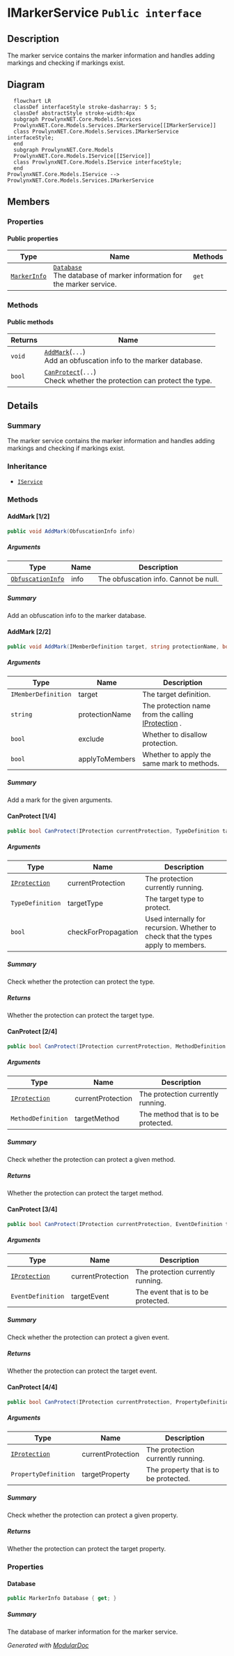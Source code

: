 # IMarkerService `Public interface`

## Description
The marker service contains the marker information and handles adding markings and checking if markings exist.

## Diagram
```mermaid
  flowchart LR
  classDef interfaceStyle stroke-dasharray: 5 5;
  classDef abstractStyle stroke-width:4px
  subgraph ProwlynxNET.Core.Models.Services
  ProwlynxNET.Core.Models.Services.IMarkerService[[IMarkerService]]
  class ProwlynxNET.Core.Models.Services.IMarkerService interfaceStyle;
  end
  subgraph ProwlynxNET.Core.Models
  ProwlynxNET.Core.Models.IService[[IService]]
  class ProwlynxNET.Core.Models.IService interfaceStyle;
  end
ProwlynxNET.Core.Models.IService --> ProwlynxNET.Core.Models.Services.IMarkerService
```

## Members
### Properties
#### Public  properties
| Type | Name | Methods |
| --- | --- | --- |
| [`MarkerInfo`](../../services/marker/MarkerInfo.md) | [`Database`](#database)<br>The database of marker information for the marker service. | `get` |

### Methods
#### Public  methods
| Returns | Name |
| --- | --- |
| `void` | [`AddMark`](#addmark-12)(`...`)<br>Add an obfuscation info to the marker database. |
| `bool` | [`CanProtect`](#canprotect-14)(`...`)<br>Check whether the protection can protect the type. |

## Details
### Summary
The marker service contains the marker information and handles adding markings and checking if markings exist.

### Inheritance
 - [
`IService`
](../IService.md)

### Methods
#### AddMark [1/2]
```csharp
public void AddMark(ObfuscationInfo info)
```
##### Arguments
| Type | Name | Description |
| --- | --- | --- |
| [`ObfuscationInfo`](../../services/marker/ObfuscationInfo.md) | info | The obfuscation info. Cannot be null. |

##### Summary
Add an obfuscation info to the marker database.

#### AddMark [2/2]
```csharp
public void AddMark(IMemberDefinition target, string protectionName, bool exclude, bool applyToMembers)
```
##### Arguments
| Type | Name | Description |
| --- | --- | --- |
| `IMemberDefinition` | target | The target definition. |
| `string` | protectionName | The protection name from the calling [IProtection](../IProtection.md) . |
| `bool` | exclude | Whether to disallow protection. |
| `bool` | applyToMembers | Whether to apply the same mark to methods. |

##### Summary
Add a mark for the given arguments.

#### CanProtect [1/4]
```csharp
public bool CanProtect(IProtection currentProtection, TypeDefinition targetType, bool checkForPropagation)
```
##### Arguments
| Type | Name | Description |
| --- | --- | --- |
| [`IProtection`](../IProtection.md) | currentProtection | The protection currently running. |
| `TypeDefinition` | targetType | The target type to protect. |
| `bool` | checkForPropagation | Used internally for recursion. Whether to check that the types apply to members. |

##### Summary
Check whether the protection can protect the type.

##### Returns
Whether the protection can protect the target type.

#### CanProtect [2/4]
```csharp
public bool CanProtect(IProtection currentProtection, MethodDefinition targetMethod)
```
##### Arguments
| Type | Name | Description |
| --- | --- | --- |
| [`IProtection`](../IProtection.md) | currentProtection | The protection currently running. |
| `MethodDefinition` | targetMethod | The method that is to be protected. |

##### Summary
Check whether the protection can protect a given method.

##### Returns
Whether the protection can protect the target method.

#### CanProtect [3/4]
```csharp
public bool CanProtect(IProtection currentProtection, EventDefinition targetEvent)
```
##### Arguments
| Type | Name | Description |
| --- | --- | --- |
| [`IProtection`](../IProtection.md) | currentProtection | The protection currently running. |
| `EventDefinition` | targetEvent | The event that is to be protected. |

##### Summary
Check whether the protection can protect a given event.

##### Returns
Whether the protection can protect the target event.

#### CanProtect [4/4]
```csharp
public bool CanProtect(IProtection currentProtection, PropertyDefinition targetProperty)
```
##### Arguments
| Type | Name | Description |
| --- | --- | --- |
| [`IProtection`](../IProtection.md) | currentProtection | The protection currently running. |
| `PropertyDefinition` | targetProperty | The property that is to be protected. |

##### Summary
Check whether the protection can protect a given property.

##### Returns
Whether the protection can protect the target property.

### Properties
#### Database
```csharp
public MarkerInfo Database { get; }
```
##### Summary
The database of marker information for the marker service.

*Generated with* [*ModularDoc*](https://github.com/hailstorm75/ModularDoc)
